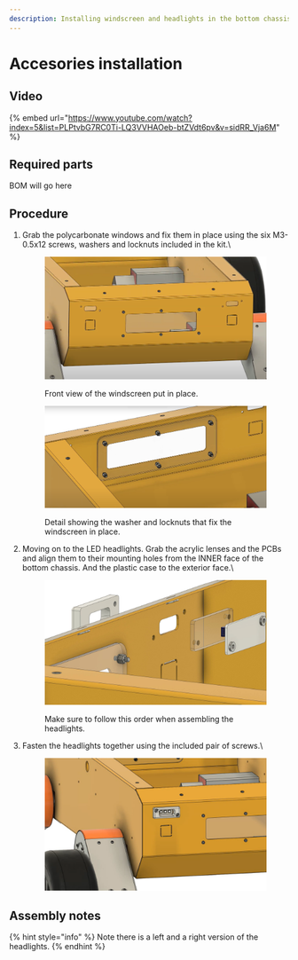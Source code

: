 ```yaml
---
description: Installing windscreen and headlights in the bottom chassis
---
```


# Accesories installation

## Video

{% embed url="https://www.youtube.com/watch?index=5&list=PLPtvbG7RC0Ti-LQ3VVHAOeb-btZVdt6pv&v=sidRR_Vja6M" %}

## Required parts

BOM will go here

## Procedure

1.  Grab the polycarbonate windows and fix them in place using the six M3-0.5x12 screws, washers and locknuts included in the kit.\


    <figure><img src="../../../.gitbook/assets/image (4).png" alt=""><figcaption><p>Front view of the windscreen put in place.</p></figcaption></figure>



    <figure><img src="../../../.gitbook/assets/image (1).png" alt=""><figcaption><p>Detail showing the washer and locknuts that fix the windscreen in place.</p></figcaption></figure>
2.  Moving on to the LED headlights. Grab the acrylic lenses and the PCBs and align them to their mounting holes from the INNER face of the bottom chassis. And the plastic case to the exterior  face.\


    <figure><img src="../../../.gitbook/assets/ELM4 Bottom Chassis Accesories Installation - frame at 0m26s.jpg" alt=""><figcaption><p>Make sure to follow this order when assembling the headlights.</p></figcaption></figure>
3.  Fasten the headlights together using the included pair of screws.\


    <figure><img src="../../../.gitbook/assets/image (5).png" alt=""><figcaption></figcaption></figure>

## Assembly notes

{% hint style="info" %}
Note there is a left and a right version of the headlights.
{% endhint %}

